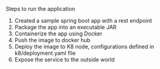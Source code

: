 Steps to run the application 

1. Created a sample spring boot app with a rest endpoint 
2. Package the app into an executable JAR 
3. Containerize the app using Docker 
4. Push the image to docker hub 
5. Deploy the image to K8 node, configurations defined in k8/deployment.yaml file
6. Expose the service to the outside world 